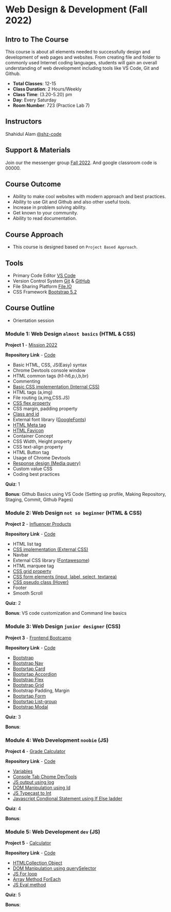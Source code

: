 
# Web Design & Development (Fall 2022)

## Intro to The Course

This course is about all elements needed to successfully design and development of web pages and
 websites.
 From creating file and folder to commonly 
 used Internet coding languages, students will gain an overall understanding of web
  development including tools like VS Code, Git and Github.

  - **Total Classes**: 12-15
  - **Class Duration**: 2 Hours/Weekly
  - **Class Time**: (3.20-5.20) pm
  - **Day**: Every Saturday
  - **Room Number**: 723 (Practice Lab 7)

## Instructors

 Shahidul Alam [@shz-code](https://www.github.com/shz-code) 


## Support & Materials

Join our the messenger group [Fall 2022](#). And google classroom code is 00000.


## Course Outcome

- Ability to make cool websites with modern approach and best practices.
- Ability to use Git and Github and also other useful tools.
- Increase in problem solving ability.
- Get known to your community.
- Ability to read documentation.



## Course Approach
- This course is designed based on `Project Based Approach`. 

## Tools
- Primary Code Editor [VS Code](https://code.visualstudio.com/)
- Version Control System [Git](https://git-scm.com/) & [GitHub](https://github.com/)
- File Sharing Platform [File.IO](https://www.file.io/)
- CSS Framework [Bootstrap 5.2](https://getbootstrap.com/)
## Course Outline

- Orientation session

### Module 1: Web Design `almost basics` (HTML & CSS)
**Project 1** - [Mission 2022](https://shz-code.github.io/mission-2022/)

**Repository Link** - [Code](https://github.com/shz-code/mission-2022)

- Basic HTML, CSS, JS(Easy) syntax
- Chrome Devtools console window
- HTML common tags (h1-h6,p,i,b,br)
- Commenting 
- [Basic CSS implementation (Internal CSS)](https://www.w3schools.com/css/css_howto.asp)
- HTML tags (a,img)
- File routing (a,img,CSS.JS) 
- [CSS flex property](https://www.w3schools.com/cssref/css3_pr_flex.asp)
- CSS margin, padding property 
- [Class and id](https://www.w3schools.com/css/css_selectors.asp)
- External font library ([GoogleFonts](https://fonts.google.com/))
- [HTML Meta tag](https://www.w3schools.com/tags/tag_meta.asp)
- [HTML Favicon](https://www.w3schools.com/html/html_favicon.asp)
- Container Concept
- CSS Width, Height property 
- CSS text-align property 
- HTML Button tag
- Usage of Chrome Devtools
- [Response design (Media query)](https://www.w3schools.com/css/css_rwd_mediaqueries.asp)
- Custom value CSS
- Coding best practices 

**Quiz**: 1

**Bonus**: Github Basics using VS Code (Setting up profile, Making Repository, Staging, Commit, Github Pages)

### Module 2: Web Design `not so beginner` (HTML & CSS)
**Project 2** - [Influencer Products](https://shz-code.github.io/influencer-products/)

**Repository Link** - [Code](https://github.com/shz-code/influencer-products)

- HTML list tag
- [CSS implementation (External CSS)](https://www.w3schools.com/css/css_howto.asp)
- Navbar
- External CSS library ([Fontawesome](https://fontawesome.com/))
- HTML marquee tag
- [CSS grid property](https://www.w3schools.com/css/css_grid.asp)
- [CSS form elements (input, label, select, textarea)](https://www.w3schools.com/css/css_form.asp)
- [CSS pseudo class (Hover)](https://www.w3schools.com/css/css_pseudo_classes.asp)
- Footer
- Smooth Scroll 

**Quiz**: 2

**Bonus**: VS code customization and Command line basics 

### Module 3: Web Design `junior designer` (CSS)
**Project 3** - [Frontend Bootcamp ](shz-code.github.io/frontend-bootcamp/)

**Repository Link** - [Code](https://github.com/shz-code/frontend-bootcamp)
- [Bootstrap ](https://getbootstrap.com/docs/5.2/getting-started/introduction/)
- [Bootstrap Nav](https://getbootstrap.com/docs/5.2/components/navbar/)
- [Bootsrtap Card](https://getbootstrap.com/docs/5.2/components/card/)
- [Bootsrtap Accordion](https://getbootstrap.com/docs/5.2/components/accordion/)
- [Bootstrap Flex](https://getbootstrap.com/docs/5.2/utilities/flex/)
- [Bootstrap Grid](https://getbootstrap.com/docs/5.2/layout/grid/)
- Bootstrap Padding, Margin
- [Bootsrtap Form](https://getbootstrap.com/docs/5.2/forms/overview/)
- [Bootsrtap List-group](https://getbootstrap.com/docs/5.2/components/list-group/)
- [Bootstrap Modal](https://getbootstrap.com/docs/5.2/components/modal/)


**Quiz**: 3

**Bonus**:

### Module 4: Web Development `noobie` (JS)
**Project 4** - [Grade Calculator](https://shz-code.github.io/grade-calculator/)

**Repository Link** - [Code](https://github.com/shz-code/grade-calculator)
- [Variables](https://www.w3schools.com/js/js_variables.asp)
- [Console Tab Chome DevTools](https://developer.chrome.com/docs/devtools/console/)
- [JS output using log](https://www.w3schools.com/js/js_output.asp)
- [DOM Manipulation using Id](https://www.w3schools.com/js/js_htmldom_methods.asp)
- [JS Typecast to Int](https://www.w3schools.com/jsref/jsref_parseint.asp)
- [Javascript Condional Statement using If Else ladder](https://www.w3schools.com/js/js_if_else.asp)

**Quiz**: 4

**Bonus**:

### Module 5: Web Development `dev` (JS)
**Project 5** - [Calculator](https://shz-code.github.io/simple-js-calculator/)

**Repository Link** - [Code](https://github.com/shz-code/simple-js-calculator)
- [HTMLCollection Object](https://www.w3schools.com/js/js_htmldom_collections.asp)
- [DOM Manipulation using querySelector](https://www.w3schools.com/js/js_htmldom_nodelist.asp)
- [JS For loop](https://www.w3schools.com/js/js_loop_for.asp)
- [Array Method ForEach](https://www.w3schools.com/jsref/jsref_foreach.asp)
- [JS Eval method](https://www.w3schools.com/jsref/jsref_eval.asp)

**Quiz**: 5

**Bonus**:





